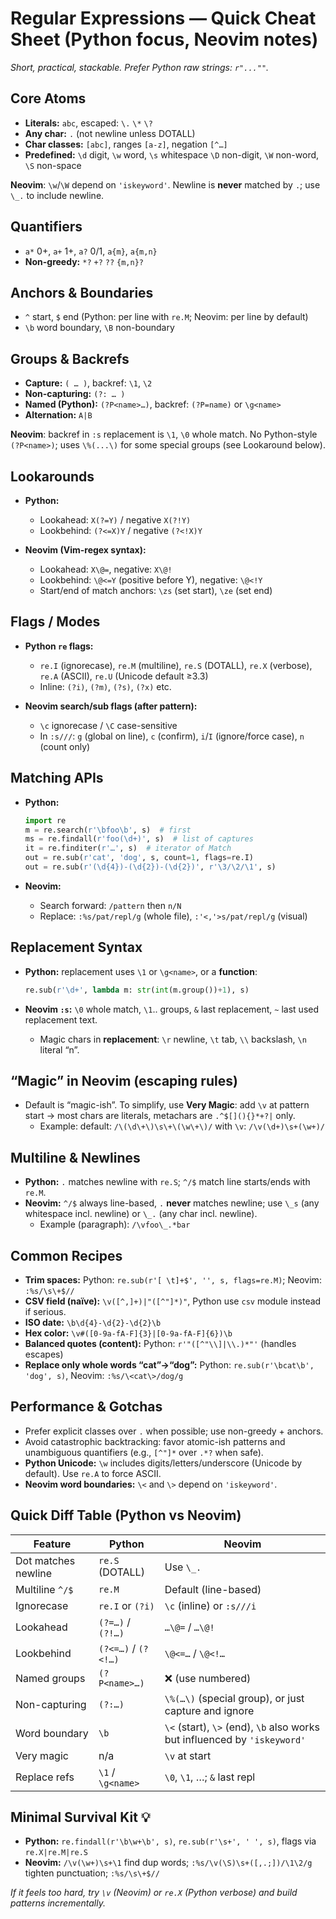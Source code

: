 # Regular Expressions — Quick Cheat Sheet (Python focus, Neovim notes)

_Short, practical, stackable. Prefer Python raw strings: `r"...""`._

## Core Atoms

- **Literals:** `abc`, escaped: `\.` `\*` `\?`
- **Any char:** `.` (not newline unless DOTALL)
- **Char classes:** `[abc]`, ranges `[a-z]`, negation `[^…]`
- **Predefined:** `\d` digit, `\w` word, `\s` whitespace
  `\D` non-digit, `\W` non-word, `\S` non-space

**Neovim**: `\w`/`\W` depend on `'iskeyword'`. Newline is **never** matched by `.`; use `\_.` to include newline.

## Quantifiers

- `a*` 0+, `a+` 1+, `a?` 0/1, `a{m}`, `a{m,n}`
- **Non-greedy:** `*?` `+?` `??` `{m,n}?`

## Anchors & Boundaries

- `^` start, `$` end (Python: per line with `re.M`; Neovim: per line by default)
- `\b` word boundary, `\B` non-boundary

## Groups & Backrefs

- **Capture:** `( … )`, backref: `\1`, `\2`
- **Non-capturing:** `(?: … )`
- **Named (Python):** `(?P<name>…)`, backref: `(?P=name)` or `\g<name>`
- **Alternation:** `A|B`

**Neovim**: backref in `:s` replacement is `\1`, `\0` whole match. No Python-style `(?P<name>)`; uses `\%(...\)` for some special groups (see Lookaround below).

## Lookarounds

- **Python:**
  - Lookahead: `X(?=Y)` / negative `X(?!Y)`
  - Lookbehind: `(?<=X)Y` / negative `(?<!X)Y`

- **Neovim (Vim-regex syntax):**
  - Lookahead: `X\@=`, negative: `X\@!`
  - Lookbehind: `\@<=Y` (positive before Y), negative: `\@<!Y`
  - Start/end of match anchors: `\zs` (set start), `\ze` (set end)

## Flags / Modes

- **Python `re` flags:**
  - `re.I` (ignorecase), `re.M` (multiline), `re.S` (DOTALL), `re.X` (verbose), `re.A` (ASCII), `re.U` (Unicode default ≥3.3)
  - Inline: `(?i)`, `(?m)`, `(?s)`, `(?x)` etc.

- **Neovim search/sub flags (after pattern):**
  - `\c` ignorecase / `\C` case-sensitive
  - In `:s///`: `g` (global on line), `c` (confirm), `i`/`I` (ignore/force case), `n` (count only)

## Matching APIs

- **Python:**

  ```py
  import re
  m = re.search(r'\bfoo\b', s)  # first
  ms = re.findall(r'foo(\d+)', s)  # list of captures
  it = re.finditer(r'…', s)  # iterator of Match
  out = re.sub(r'cat', 'dog', s, count=1, flags=re.I)
  out = re.sub(r'(\d{4})-(\d{2})-(\d{2})', r'\3/\2/\1', s)
  ```

- **Neovim:**
  - Search forward: `/pattern` then `n/N`
  - Replace: `:%s/pat/repl/g` (whole file), `:'<,'>s/pat/repl/g` (visual)

## Replacement Syntax

- **Python:** replacement uses `\1` or `\g<name>`, or a **function**:

  ```py
  re.sub(r'\d+', lambda m: str(int(m.group())+1), s)
  ```

- **Neovim `:s`:** `\0` whole match, `\1`.. groups, `&` last replacement, `~` last used replacement text.
  - Magic chars in **replacement**: `\r` newline, `\t` tab, `\\` backslash, `\n` literal “n”.

## “Magic” in Neovim (escaping rules)

- Default is “magic-ish”. To simplify, use **Very Magic**: add `\v` at pattern start → most chars are literals, metachars are `.^$[](){}*+?|` only.
  - Example: default: `/\(\d\+\)\s\+\(\w\+\)/`
    with `\v`: `/\v(\d+)\s+(\w+)/`

## Multiline & Newlines

- **Python:** `.` matches newline with `re.S`; `^/$` match line starts/ends with `re.M`.
- **Neovim:** `^/$` always line-based, `.` **never** matches newline; use `\_s` (any whitespace incl. newline) or `\_.` (any char incl. newline).
  - Example (paragraph): `/\vfoo\_.*bar`

## Common Recipes

- **Trim spaces:** Python: `re.sub(r'[ \t]+$', '', s, flags=re.M)`; Neovim: `:%s/\s\+$//`
- **CSV field (naïve):** `\v([^,]+)|"([^"]*)"`, Python use `csv` module instead if serious.
- **ISO date:** `\b\d{4}-\d{2}-\d{2}\b`
- **Hex color:** `\v#([0-9a-fA-F]{3}|[0-9a-fA-F]{6})\b`
- **Balanced quotes (content):** Python: `r'"([^"\\]|\\.)*"'` (handles escapes)
- **Replace only whole words “cat”→“dog”:** Python: `re.sub(r'\bcat\b', 'dog', s)`, Neovim: `:%s/\<cat\>/dog/g`

## Performance & Gotchas

- Prefer explicit classes over `.` when possible; use non-greedy + anchors.
- Avoid catastrophic backtracking: favor atomic-ish patterns and unambiguous quantifiers (e.g., `[^"]*` over `.*?` when safe).
- **Python Unicode:** `\w` includes digits/letters/underscore (Unicode by default). Use `re.A` to force ASCII.
- **Neovim word boundaries:** `\<` and `\>` depend on `'iskeyword'`.

## Quick Diff Table (Python vs Neovim)

| Feature             | Python              | Neovim                                                                    |
| ------------------- | ------------------- | ------------------------------------------------------------------------- |
| Dot matches newline | `re.S` (DOTALL)     | Use `\_.`                                                                 |
| Multiline `^/$`     | `re.M`              | Default (line-based)                                                      |
| Ignorecase          | `re.I` or `(?i)`    | `\c` (inline) or `:s///i`                                                 |
| Lookahead           | `(?=…)` / `(?!…)`   | `…\@=` / `…\@!`                                                           |
| Lookbehind          | `(?<=…)` / `(?<!…)` | `\@<=…` / `\@<!…`                                                         |
| Named groups        | `(?P<name>…)`       | ❌ (use numbered)                                                         |
| Non-capturing       | `(?:…)`             | `\%(…\)` (special group), or just capture and ignore                      |
| Word boundary       | `\b`                | `\<` (start), `\>` (end), `\b` also works but influenced by `'iskeyword'` |
| Very magic          | n/a                 | `\v` at start                                                             |
| Replace refs        | `\1` / `\g<name>`   | `\0`, `\1`, …; `&` last repl                                              |

## Minimal Survival Kit 💡

- **Python:** `re.findall(r'\b\w+\b', s)`, `re.sub(r'\s+', ' ', s)`, flags via `re.X|re.M|re.S`
- **Neovim:** `/\v(\w+)\s+\1` find dup words; `:%s/\v(\S)\s+([,.;])/\1\2/g` tighten punctuation; `:%s/\s\+$//`

_If it feels too hard, try `\v` (Neovim) or `re.X` (Python verbose) and build patterns incrementally._
